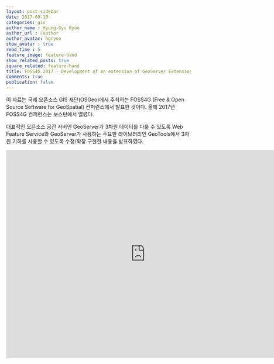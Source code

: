 ```yaml
---
layout: post-sidebar
date: 2017-09-10
categories: gis
author_name : Hyung-Gyu Ryoo
author_url : /author
author_avatar: hgryoo
show_avatar : true
read_time : 5
feature_image: feature-hand
show_related_posts: true
square_related: feature-hand
title: FOSS4G 2017 - Development of an extension of GeoServer Extension for handling 3d spatial data
comments: true
publication: false
---
```


이 자료는 국제 오픈소스 GIS 재단(OSGeo)에서 주최하는 FOSS4G (Free & Open Source Software for GeoSpatial) 컨퍼런스에서 발표한 것이다. 올해 2017년 FOSS4G 컨퍼런스는 보스턴에서 열렸다.

대표적인 오픈소스 공간 서버인 GeoServer가 3차원 데이터를 다룰 수 있도록 Web Feature Service와 GeoServer가 사용하는 주요한 라이브러리인 GeoTools에서 3차원 기하를 사용할 수 있도록 수정/확장 구현한 내용을 발표하였다.

<iframe src="https://www.slideshare.net/hyunggyuryoo/slideshelf" width="760px" height="570px" frameborder="0" marginwidth="0" marginheight="0" scrolling="no" style="border:none;" allowfullscreen webkitallowfullscreen mozallowfullscreen></iframe>
